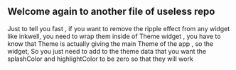 ## Welcome again to another file of useless repo
Just to tell you fast , if you want to remove the ripple effect from any widget like inkwell,
you need to wrap them inside of Theme widget , you have to know that Theme is actually giving the main Theme of the app , so the widget,
So you just need to add to the theme data that you want the splashColor and highlightColor to be zero so that they will work
